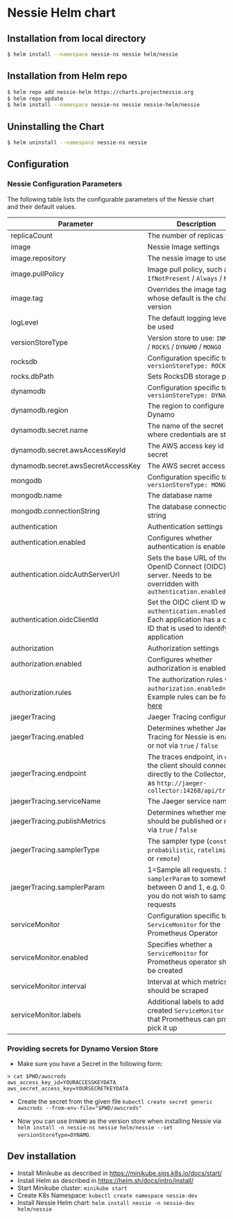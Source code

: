 # Nessie Helm chart

## Installation from local directory

```bash
$ helm install --namespace nessie-ns nessie helm/nessie
```

## Installation from Helm repo

```bash
$ helm repo add nessie-helm https://charts.projectnessie.org
$ helm repo update
$ helm install --namespace nessie-ns nessie nessie-helm/nessie
```

## Uninstalling the Chart

```bash
$ helm uninstall --namespace nessie-ns nessie
```

## Configuration

### Nessie Configuration Parameters

The following table lists the configurable parameters of the Nessie chart and their default values.

|             Parameter              |                                                                                 Description                                                                                  |                  Default                  |
|------------------------------------|------------------------------------------------------------------------------------------------------------------------------------------------------------------------------|-------------------------------------------|
| replicaCount                       | The number of replicas to run                                                                                                                                                | `1`                                       |
| image                              | Nessie Image settings                                                                                                                                                        |                                           |
| image.repository                   | The nessie image to use                                                                                                                                                      | `projectnessie/nessie`                    |
| image.pullPolicy                   | Image pull policy, such as `IfNotPresent` / `Always` / `Never`                                                                                                               | `IfNotPresent`                            |
| image.tag                          | Overrides the image tag whose default is the chart version                                                                                                                   | `version` from `Chart.yaml`               |
| logLevel                           | The default logging level to be used                                                                                                                                         | `INFO`                                    |
| versionStoreType                   | Version store to use: `INMEMORY` / `ROCKS` / `DYNAMO` / `MONGO`                                                                                                              | `INMEMORY`                                |
| rocksdb                            | Configuration specific to `versionStoreType: ROCKS`                                                                                                                          |                                           |
| rocks.dbPath                       | Sets RocksDB storage path                                                                                                                                                    | `/tmp/rocks-nessie`                       |
| dynamodb                           | Configuration specific to `versionStoreType: DYNAMO`                                                                                                                         |                                           |
| dynamodb.region                    | The region to configure for Dynamo                                                                                                                                           | `us-west-2`                               |
| dynamodb.secret.name               | The name of the secret where credentials are stored                                                                                                                          | `awscreds`                                |
| dynamodb.secret.awsAccessKeyId     | The AWS access key id in the secret                                                                                                                                          | `aws_access_key_id`                       |
| dynamodb.secret.awsSecretAccessKey | The AWS secret access key                                                                                                                                                    | `aws_secret_access_key`                   |
| mongodb                            | Configuration specific to `versionStoreType: MONGO`                                                                                                                          |                                           |
| mongodb.name                       | The database name                                                                                                                                                            | `nessie`                                  |
| mongodb.connectionString           | The database connection string                                                                                                                                               | `mongodb://localhost:27017`               |
| authentication                     | Authentication settings                                                                                                                                                      |                                           |
| authentication.enabled             | Configures whether authentication is enabled                                                                                                                                 | `false`                                   |
| authentication.oidcAuthServerUrl   | Sets the base URL of the OpenID Connect (OIDC) server. Needs to be overridden with `authentication.enabled=true`                                                             | `http://127.255.0.0:0/auth/realms/unset/` |
| authentication.oidcClientId        | Set the OIDC client ID when `authentication.enabled=true`. Each application has a client ID that is used to identify the application                                         | `nessie`                                  |
| authorization                      | Authorization settings                                                                                                                                                       |                                           |
| authorization.enabled              | Configures whether authorization is enabled                                                                                                                                  | `false`                                   |
| authorization.rules                | The authorization rules when `authorization.enabled=true`. Example rules can be found [here](https://projectnessie.org/features/metadata_authorization/#authorization-rules) |                                           |
| jaegerTracing                      | Jaeger Tracing configuration                                                                                                                                                 |                                           |
| jaegerTracing.enabled              | Determines whether Jaeger Tracing for Nessie is enabled or not via `true` / `false`                                                                                          | `false`                                   |
| jaegerTracing.endpoint             | The traces endpoint, in case the client should connect directly to the Collector, such as `http://jaeger-collector:14268/api/traces`                                         | None                                      |
| jaegerTracing.serviceName          | The Jaeger service name                                                                                                                                                      | `nessie`                                  |
| jaegerTracing.publishMetrics       | Determines whether metrics should be published or not via `true` / `false`                                                                                                   | `true`                                    |
| jaegerTracing.samplerType          | The sampler type (`const`, `probabilistic`, `ratelimiting` or `remote`)                                                                                                      | `ratelimiting`                            |
| jaegerTracing.samplerParam         | 1=Sample all requests. Set `samplerParam` to somewhere between 0 and 1, e.g. 0.50, if you do not wish to sample all requests                                                 | `1`                                       |
| serviceMonitor                     | Configuration specific to a `ServiceMonitor` for the Prometheus Operator                                                                                                     |                                           |
| serviceMonitor.enabled             | Specifies whether a `ServiceMonitor` for Prometheus operator should be created                                                                                               | `true`                                    |
| serviceMonitor.interval            | Interval at which metrics should be scraped                                                                                                                                  | `30s`                                     |
| serviceMonitor.labels              | Additional labels to add to the created `ServiceMonitor` so that Prometheus can properly pick it up                                                                          | None                                      |

### Providing secrets for Dynamo Version Store

* Make sure you have a Secret in the following form:

```
> cat $PWD/awscreds
aws_access_key_id=YOURACCESSKEYDATA
aws_secret_access_key=YOURSECRETKEYDATA
```

* Create the secret from the given file
  `kubectl create secret generic awscreds --from-env-file="$PWD/awscreds"`

* Now you can use `DYNAMO` as the version store when installing Nessie via `helm install -n nessie-ns nessie helm/nessie --set versionStoreType=DYNAMO`.

## Dev installation

* Install Minikube as described in https://minikube.sigs.k8s.io/docs/start/
* Install Helm as described in https://helm.sh/docs/intro/install/
* Start Minikube cluster: `minikube start`
* Create K8s Namespace: `kubectl create namespace nessie-dev`
* Install Nessie Helm chart: `helm install nessie -n nessie-dev helm/nessie`


